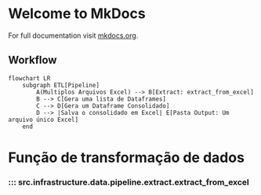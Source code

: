 # Welcome to MkDocs

For full documentation visit [mkdocs.org](https://www.mkdocs.org).

## Workflow

```mermaid
flowchart LR
    subgraph ETL[Pipeline]
        A(Multiplos Arquivos Excel) --> B[Extract: extract_from_excel]
        B --> C[Gera uma lista de Dataframes]
        C --> D[Gera um Dataframe Consolidado]
        D --> |Salva o consolidado em Excel| E[Pasta Output: Um arquivo único Excel]
    end
```

# Função de transformação de dados
### ::: src.infrastructure.data.pipeline.extract.extract_from_excel
